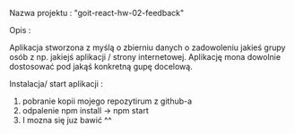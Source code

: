 Nazwa projektu : "goit-react-hw-02-feedback"

Opis : 

Aplikacja stworzona z myślą o zbierniu danych o zadowoleniu jakieś grupy osób z np. jakiejś aplikacji / strony internetowej.
Aplikację mona dowolnie dostosować pod jakąś konkretną gupę docelową.

Instalacja/ start aplikacji : 
1. pobranie kopii mojego repozytirum z github-a
2. odpalenie npm install -> npm start 
3. I mozna się juz bawić ^^